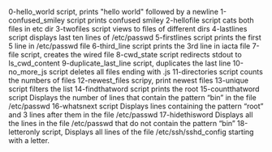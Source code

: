 0-hello_world script, prints "hello world" followed by a newline
1-confused_smiley script prints confused smiley
2-hellofile script cats both files in etc dir
3-twofiles script views to files of different dirs
4-lastlines script displays last ten lines of /etc/passwd
5-firstlines script prints the first 5 line in /etc/passwd file
6-third_line script prints the 3rd line in iacta file
7-file script, creates the wired file
8-cwd_state script redirects stdout to ls_cwd_content
9-duplicate_last_line script, duplicates the last line
10-no_more_js script deletes all files ending with .js
11-directories script counts the numbers of files
12-newest_files scripy, print newest files
13-unique script filters the list
14-findthatword script prints the root
15-countthatword script Displays the number of lines that contain the pattern “bin” in the file /etc/passwd
16-whatsnext script Displays lines containing the pattern “root” and 3 lines after them in the file /etc/passwd
17-hidethisword Displays all the lines in the file /etc/passwd that do not contain the pattern “bin”
18-letteronly script, Displays all lines of the file /etc/ssh/sshd_config starting with a letter.
